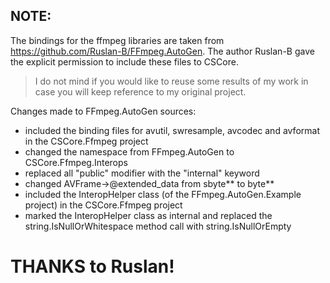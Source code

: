 ﻿## NOTE: ##

The bindings for the ffmpeg libraries are taken from https://github.com/Ruslan-B/FFmpeg.AutoGen.
The author Ruslan-B gave the explicit permission to include these files to CSCore.
> I do not mind if you would like to reuse some results of my work in case you will keep reference to my original project.

Changes made to FFmpeg.AutoGen sources:
- included the binding files for avutil, swresample, avcodec and avformat in the CSCore.Ffmpeg project
- changed the namespace from FFmpeg.AutoGen to CSCore.Ffmpeg.Interops
- replaced all "public" modifier with the "internal" keyword
- changed AVFrame->@extended_data from sbyte** to byte**
- included the InteropHelper class (of the FFmpeg.AutoGen.Example project) in the CSCore.Ffmpeg project
- marked the InteropHelper class as internal and replaced the string.IsNullOrWhitespace method call with string.IsNullOrEmpty

# THANKS to Ruslan! #